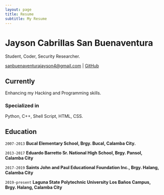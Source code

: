```yaml
---
layout: page
title: Resume
subtitle: My Resume
---
```

# Jayson Cabrillas San Buenaventura
Student, Coder, Security Researcher.

<div id="webaddress">
<a href="sanbuenaventurajayson4@gmail.com">sanbuenaventurajayson4@gmail.com</a>
| <a href="https://github.com/mkdirlove">GitHub</a>
</div>


## Currently

Enhancing my Hacking and Programming skills.

### Specialized in

Python, C++, Shell Script, HTML, CSS. 


## Education

`2007-2013`
__Bucal Elementary School, Brgy. Bucal, Calamba City.__

`2013-2017`
__Eduardo Barretto Sr. National High School, Brgy. Pansol, Calamba City__


`2017-2019`
__Saints John and Paul Educational Foundation Inc., Brgy. Halang, Calamba City__


`2019-present`
__Laguna State Polytechnic University Los Baños Campus, Brgy. Halang, Calamba City__


<!-- ### Footer

Last updated: March 2021 -->


